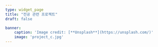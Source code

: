 ```yaml
---
type: widget_page
title: "전공 관련 프로젝트"
draft: false

banner:
    caption: 'Image credit: [**Unsplash**](https://unsplash.com/)'
    image: 'project_c.jpg'
---
```



